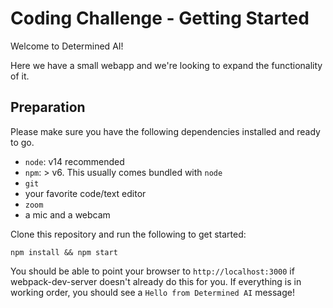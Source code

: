# Coding Challenge - Getting Started

Welcome to Determined AI!

Here we have a small webapp and we're looking to expand the functionality of it.

## Preparation

Please make sure you have the following dependencies installed and ready to go.

- `node`:  v14 recommended
- `npm`: > v6. This usually comes bundled with `node`
- `git`
- your favorite code/text editor
- `zoom`
- a mic and a webcam

Clone this repository and run the following to get started:

```
npm install && npm start
```

You should be able to point your browser to `http://localhost:3000` if webpack-dev-server doesn't already do this for you.  If everything is in working order, you should see a `Hello from Determined AI` message!
